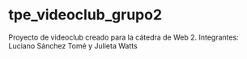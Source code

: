 # tpe_videoclub_grupo2
Proyecto de videoclub creado para la cátedra de Web 2. Integrantes: Luciano Sánchez Tomé y Julieta Watts 
